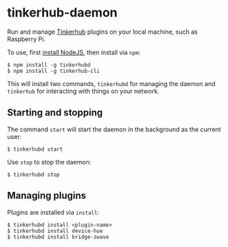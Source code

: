 # tinkerhub-daemon

Run and manage [Tinkerhub](https://github.com/tinkerhub/tinkerhub) plugins on
your local machine, such as Raspberry Pi.

To use, first [install NodeJS](https://nodejs.org/en/download/package-manager/),
then install via `npm`:

```
$ npm install -g tinkerhubd
$ npm install -g tinkerhub-cli
```

This will install two commands, `tinkerhubd` for managing the daemon and
`tinkerhub` for interacting with things on your network.

## Starting and stopping

The command `start` will start the daemon in the background as the current
user:

```
$ tinkerhubd start
```

Use `stop` to stop the daemon:

```
$ tinkerhubd stop
```

## Managing plugins

Plugins are installed via `install`:

```
$ tinkerhubd install <plugin-name>
$ tinkerhubd install device-hue
$ tinkerhubd install bridge-zwave
```
